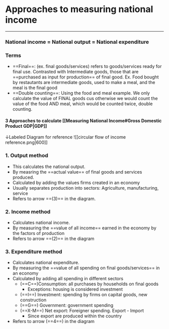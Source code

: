 # Approaches to measuring national income
---
### National income = National output = National expenditure

### Terms
- ==Final==: (ex. final goods/services) refers to goods/services ready for final use. Contrasted with Intermediate goods, those that are ==purchased as input for production== of final good. Ex. Food bought by restautants are intermediate goods, used to make a meal, and the meal is the final good
- ==Double counting==: Using the food and meal example. We only calculate the value of FINAL goods cus otherwise we would count the value of the food AND meal, which would be counted twice, double counting.

#### 3 Approaches to calculate [[Measuring National Income#Gross Domestic Product GDP|GDP]]
↓Labeled Diagram for reference
![[circular flow of income reference.png|600]]
### 1. Output method
- This calculates the national output.
- By measring the ==actual value== of final goods and services produced.
- Calculated by adding the values firms created in an economy
- Usually separates production into sectors: Agriculture, manufacturing, service
- Refers to arrow ==(3)== in the diagram.
### 2. Income method
- Calculates national income.
- By measuring the ==value of all income== earned in the economy by the factors of production
- Refers to arrow ==(2)== in the diagram
### 3. Expenditure method
- Calculates national expenditure.
- By measuring the ==value of all spending on final goods/services== in an economy
- Calculated by adding all spending in different sectors
	- (==C==)Consumption: all purchases by households on final goods
		- Exceptions: housing is considered investment
	- (==I==) Investment: spending by firms on capital goods, new construction
	- (==G==) Government: government spending
	- (==X-M==) Net export: Foreigner spending. Export - Import
		- Since export are produced within the country
- Refers to arrow (==4==) in the diagram
